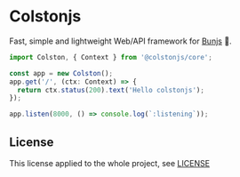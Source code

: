 # Colstonjs

Fast, simple and lightweight Web/API framework for [Bunjs](https://bun.sh) 🚀.

```typescript
import Colston, { Context } from '@colstonjs/core';

const app = new Colston();
app.get('/', (ctx: Context) => {
  return ctx.status(200).text('Hello colstonjs');
});

app.listen(8000, () => console.log(`:listening`));
```

## License
This license applied to the whole project, see [LICENSE](/LICENSE.md)
